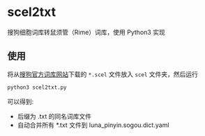 # scel2txt

搜狗细胞词库转鼠须管（Rime）词库，使用 Python3 实现

## 使用

将从[搜狗官方词库网站](https://pinyin.sogou.com/dict/)下载的 `*.scel` 文件放入 `scel` 文件夹，然后运行

```bash
python3 scel2txt.py
```

可以得到:

* 后缀为 .txt 的同名词库文件
* 自动合并所有 *.txt 文件到 luna_pinyin.sogou.dict.yaml